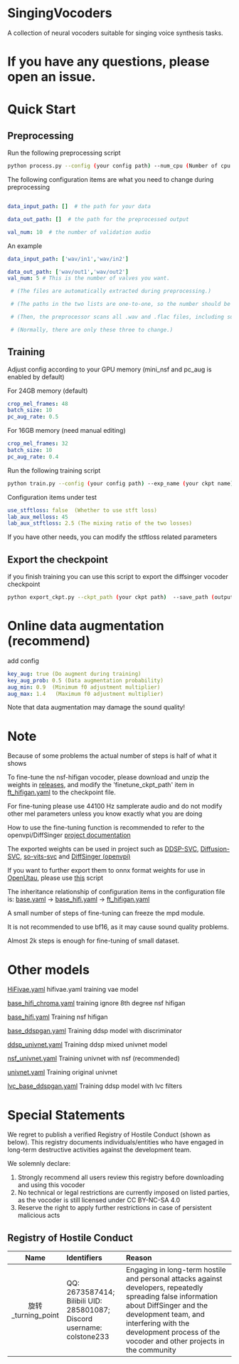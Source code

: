# SingingVocoders
A collection of neural vocoders suitable for singing voice synthesis tasks.

# If you have any questions, please open an issue.

# Quick Start

## Preprocessing
Run the following preprocessing script
```sh
python process.py --config (your config path) --num_cpu (Number of cpu threads used in preprocessing)  --strx (1 for a forced absolute path 0 for a relative path)
```
The following configuration items are what you need to change during preprocessing
```yaml

data_input_path: []  # the path for your data

data_out_path: []  # the path for the preprocessed output

val_num: 10  # the number of validation audio
```
An example
```yaml
data_input_path: ['wav/in1','wav/in2'] 

data_out_path: ['wav/out1','wav/out2']
val_num: 5 # This is the number of valves you want. 

 # (The files are automatically extracted during preprocessing.)

 # (The paths in the two lists are one-to-one, so the number should be the same.)

 # (Then, the preprocessor scans all .wav and .flac files, including subfolders.)

 # (Normally, there are only these three to change.)
```

## Training
Adjust config according to your GPU memory
(mini_nsf and pc_aug is enabled by default)

For 24GB memory (default)
```yaml
crop_mel_frames: 48
batch_size: 10
pc_aug_rate: 0.5
```
For 16GB memory (need manual editing)
```yaml
crop_mel_frames: 32
batch_size: 10
pc_aug_rate: 0.4
```
Run the following training script
```sh
python train.py --config (your config path) --exp_name (your ckpt name) --work_dir (working directory, optional)
```
Configuration items under test
```yaml
use_stftloss: false  (Whether to use stft loss)
lab_aux_melloss: 45
lab_aux_stftloss: 2.5 (The mixing ratio of the two losses)
```
If you have other needs, you can modify the stftloss related parameters

## Export the checkpoint
if you finish training you can use this script to export the diffsinger vocoder checkpoint
```sh
python export_ckpt.py --ckpt_path (your ckpt path)  --save_path (output ckpt path) --work_dir (working directory, optional)
```

# Online data augmentation (recommend)
add config
```yaml
key_aug: true (Do augment during training)
key_aug_prob: 0.5 (Data augmentation probability)
aug_min: 0.9  (Minimum f0 adjustment multiplier)
aug_max: 1.4   (Maximum f0 adjustment multiplier)
```
Note that data augmentation may damage the sound quality!

# Note
Because of some problems the actual number of steps is half of what it shows

To fine-tune the nsf-hifigan vocoder, please download and unzip the weights in [releases](https://github.com/openvpi/SingingVocoders/releases), and modify the 'finetune_ckpt_path' item in [ft_hifigan.yaml](configs%2Fft_hifigan.yaml) to the checkpoint file.

For fine-tuning please use 44100 Hz samplerate audio and do not modify other mel parameters unless you know exactly what you are doing

How to use the fine-tuning function is recommended to refer to the openvpi/DiffSinger [project documentation](https://github.com/openvpi/DiffSinger/blob/main/docs/BestPractices.md#fine-tuning-and-parameter-freezing)

The exported weights can be used in project such as [DDSP-SVC](https://github.com/yxlllc/DDSP-SVC), [Diffusion-SVC](https://github.com/CNChTu/Diffusion-SVC), [so-vits-svc](https://github.com/svc-develop-team/so-vits-svc) and [DiffSinger (openvpi)](https://github.com/openvpi/DiffSinger)

If you want to further export them to onnx format weights for use in [OpenUtau](https://github.com/stakira/OpenUtau), please use [this](https://github.com/openvpi/DiffSinger/blob/main/scripts/export.py) script

The inheritance relationship of configuration items in the configuration file is: [base.yaml](configs%2Fbase.yaml) -> [base_hifi.yaml](configs%2Fbase_hifi.yaml) -> [ft_hifigan.yaml](configs%2Fft_hifigan.yaml)

A small number of steps of fine-tuning can freeze the mpd module.

It is not recommended to use bf16, as it may cause sound quality problems.

Almost 2k steps is enough for fine-tuning of small dataset.

# Other models
[HiFivae.yaml](configs%2FHiFivae.yaml) hifivae.yaml training vae model

[base_hifi_chroma.yaml](configs%2Fbase_hifi_chroma.yaml) training ignore 8th degree nsf hifigan

[base_hifi.yaml](configs%2Fbase_hifi.yaml) Training nsf hifigan

[base_ddspgan.yaml](configs%2Fbase_ddspgan.yaml) Training ddsp model with discriminator

[ddsp_univnet.yaml](configs%2Fddsp_univnet.yaml) Training ddsp mixed univnet model

[nsf_univnet.yaml](configs%2Fnsf_univnet.yaml) Training univnet with nsf (recommended)

[univnet.yaml](configs%2Funivnet.yaml) Training original univnet

[lvc_base_ddspgan.yaml](configs%2Flvc_base_ddspgan.yaml) Training ddsp model with lvc filters

# Special Statements

We regret to publish a verified Registry of Hostile Conduct (shown as below). This registry documents individuals/entities who have engaged in long-term destructive activities against the development team.

We solemnly declare:

1. Strongly recommend all users review this registry before downloading and using this vocoder
2. No technical or legal restrictions are currently imposed on listed parties, as the vocoder is
   still licensed under CC BY-NC-SA 4.0
3. Reserve the right to apply further restrictions in case of persistent malicious acts

## Registry of Hostile Conduct

|       Name       | Identifiers                                                                    | Reason                                                                                                                                                                                                                                                   |
|:----------------:|:-------------------------------------------------------------------------------|:---------------------------------------------------------------------------------------------------------------------------------------------------------------------------------------------------------------------------------------------------------|
| 旋转_turning_point | QQ: 2673587414;<br/>Bilibili UID: 285801087;<br/>Discord username: colstone233 | Engaging in long-term hostile and personal attacks against developers, repeatedly spreading false information about DiffSinger and the development team, and interfering with the development process of the vocoder and other projects in the community |
